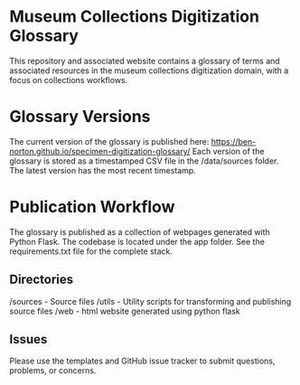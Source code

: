 # Museum Collections Digitization Glossary
This repository and associated website contains a glossary of terms and associated resources in the museum collections digitization domain, with a focus on collections workflows.

# Glossary Versions
The current version of the glossary is published here: https://ben-norton.github.io/specimen-digitization-glossary/
Each version of the glossary is stored as a timestamped CSV file in the /data/sources folder. The latest version has the most recent timestamp.

# Publication Workflow
The glossary is published as a collection of webpages generated with Python Flask. The codebase is located under the app folder. See the requirements.txt file for the complete stack. 

## Directories
/sources - Source files
/utils - Utility scripts for transforming and publishing source files
/web - html website generated using python flask

## Issues
Please use the templates and GitHub issue tracker to submit questions, problems, or concerns.

